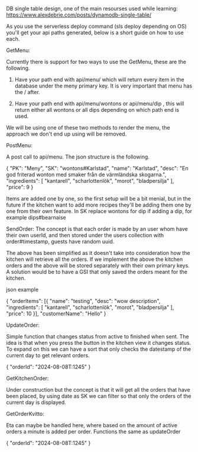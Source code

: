 <!-- Backend documentation for Hacker Heroes. -->

DB single table design, one of the main resourses used while learning: https://www.alexdebrie.com/posts/dynamodb-single-table/

As you use the serverless deploy command (sls deploy depending on OS) you'll get your api paths generated, below is a short guide on how to use each.

<!-- Features -->

GetMenu:

Currently there is support for two ways to use the GetMenu, these are the following.

1. Have your path end with api/menu/ which will return every item in the database under the meny primary key. It is very important that menu has the / after. 

2. Have your path end with api/menu/wontons or api/menu/dip , this will return either all wontons or all dips depending on which path end is used.

We will be using one of these two methods to render the menu, the approach we don't end up using will be removed.

PostMenu:

A post call to api/menu. The json structure is the following.


{
  "PK": "Meny",
	"SK": "wontons#Karlstad",
	"name": "Karlstad",
	"desc": "En god friterad wonton med smaker från de värmländska skogarna.",
	"ingredients": [
				"kantarell",
				"scharlottenlök",
				"morot",
				"bladpersilja"
			],
	"price": 9
}

Items are added one by one, so the first setup will be a bit menial, but in the future if the kitchen want to add more recipes they'll be adding them one by one from their own feature. In SK replace wontons for dip if adding a dip, for example dips#bearnaise

SendOrder: 
The concept is that each order is made by an user whom have their own userId, and then stored under the users collection with order#timestamp, guests have random uuid.

The above has been simplified as it doesn't take into consideration how the kitchen will retrieve all the orders. If we implement the above the kitchen orders and the above will be stored separately with their own primary keys. A solution would be to have a GSI that only saved the orders meant for the kitchen.

json example

{
	"orderItems": [{
		"name": "testing",
		"desc": "wow description",
		"ingredients": [
				"kantarell",
				"scharlottenlök",
				"morot",
				"bladpersilja"
		],
		"price": 10
	}],
	"customerName": "Hello"
}

UpdateOrder: 

Simple function that changes status from active to finished when sent. The idea is that when you press the button in the kitchen view it changes status.
To expand on this we can have a sort that only checks the datestamp of the current day to get relevant orders.

{
	"orderId": "2024-08-08T:1245"
}

GetKitchenOrder:

Under construction but the concept is that it will get all the orders that have been placed, by using date as SK we can filter so that only the orders of the current day is displayed.

GetOrderKvitto:

Eta can maybe be handled here, where based on the amount of active orders a minute is added per order. Functions the same as updateOrder

{
	"orderId": "2024-08-08T:1245"
}